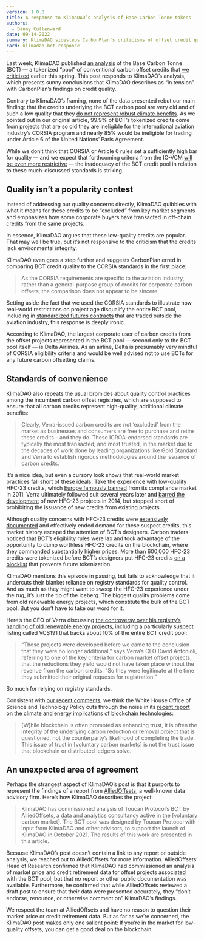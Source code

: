 ```yaml
---
version: 1.0.0
title: A response to KlimaDAO’s analysis of Base Carbon Tonne tokens
authors:
  - Danny Cullenward
date: 09-14-2022
summary: KlimaDAO sidesteps CarbonPlan’s criticisms of offset credit quality.
card: klimadao-bct-response
---
```


Last week, KlimaDAO published [an analysis](https://www.klimadao.finance/blog/klimadao-analysis-of-the-base-carbon-tonne) of the Base Carbon Tonne (BCT) — a tokenized “pool” of conventional carbon offset credits that [we criticized](https://carbonplan.org/research/toucan-crypto-offsets) earlier this spring. This post responds to KlimaDAO’s analysis, which presents sunny conclusions that KlimaDAO describes as “in tension” with CarbonPlan’s findings on credit quality.

Contrary to KlimaDAO’s framing, none of the data presented rebut our main finding: that the credits underlying the BCT carbon pool are very old and of such a low quality that they [do not represent robust climate benefits](https://theconversation.com/outdated-carbon-credits-from-old-wind-and-solar-farms-are-threatening-climate-change-efforts-151456). As we pointed out in our original article, 99.9% of BCT’s tokenized credits come from projects that are so old they are ineligible for the international aviation industry’s CORSIA program and nearly 85% would be ineligible for trading under Article 6 of the United Nations’ Paris Agreement.

While we don’t think that CORSIA or Article 6 rules set a sufficiently high bar for quality — and we expect that forthcoming criteria from the IC-VCM [will be even more restrictive](https://icvcm.org/public-consultation/) — the inadequacy of the BCT credit pool in relation to these much-discussed standards is striking.

## Quality isn’t a popularity contest

Instead of addressing our quality concerns directly, KlimaDAO quibbles with what it means for these credits to be “excluded” from key market segments and emphasizes how some corporate buyers have transacted in off-chain credits from the same projects.

In essence, KlimaDAO argues that these low-quality credits are popular. That may well be true, but it’s not responsive to the criticism that the credits lack environmental integrity.

KlimaDAO even goes a step further and suggests CarbonPlan erred in comparing BCT credit quality to the CORSIA standards in the first place:

> As the CORSIA requirements are specific to the aviation industry, rather than a general-purpose group of credits for corporate carbon offsets, the comparison does not appear to be sincere.

Setting aside the fact that we used the CORSIA standards to illustrate how real-world restrictions on project age disqualify the entire BCT pool, including in [standardized futures contracts](https://www.cmegroup.com/markets/energy/emissions/cbl-core-global-emissions-offset-c-geo.html) that are traded outside the aviation industry, this response is deeply ironic.

According to KlimaDAO, the largest corporate user of carbon credits from the offset projects represented in the BCT pool — second only to the BCT pool itself — is Delta Airlines. As an airline, Delta is presumably very mindful of CORSIA eligibility criteria and would be well advised not to use BCTs for any future carbon offsetting claims.

## Standards of convenience

KlimaDAO also repeats the usual bromides about quality control practices among the incumbent carbon offset registries, which are supposed to ensure that all carbon credits represent high-quality, additional climate benefits:

> Clearly, Verra-issued carbon credits are not ‘excluded’ from the market as businesses and consumers are free to purchase and retire these credits – and they do. These ICROA-endorsed standards are typically the most transacted, and most trusted, in the market due to the decades of work done by leading organizations like Gold Standard and Verra to establish rigorous methodologies around the issuance of carbon credits.

It’s a nice idea, but even a cursory look shows that real-world market practices fall short of these ideals. Take the experience with low-quality HFC-23 credits, which [Europe famously banned](https://ec.europa.eu/clima/news-your-voice/news/commission-adopts-ban-use-industrial-gas-credits-2011-06-08_en) from its compliance market in 2011. Verra ultimately followed suit several years later and [barred the development](https://verra.org/phasing-out-hfc-23-projects/) of new HFC-23 projects in 2014, but stopped short of prohibiting the issuance of new credits from existing projects.

Although quality concerns with HFC-23 credits were [extensively documented](https://doi.org/10.3763/cpol.2010.0096) and effectively ended demand for these suspect credits, this market history escaped the attention of BCT’s designers. Carbon traders noticed that BCT’s eligibility rules were lax and took advantage of the opportunity to dump worthless HFC-23 credits on the blockchain, where they commanded substantially higher prices. More than 600,000 HFC-23 credits were tokenized before BCT’s designers put HFC-23 credits [on a blocklist](https://docs.toucan.earth/toucan/bridge/carbon-bridge/blocklist) that prevents future tokenization.

KlimaDAO mentions this episode in passing, but fails to acknowledge that it undercuts their blanket reliance on registry standards for quality control. And as much as they might want to sweep the HFC-23 experience under the rug, it’s just the tip of the iceberg. The biggest quality problems come from old renewable energy projects, which constitute the bulk of the BCT pool. But you don’t have to take our word for it.

Here’s the CEO of Verra discussing [the controversy over his registry’s handling of old renewable energy projects](https://www.energymonitor.ai/policy/carbon-markets/do-renewables-need-carbon-markets), including a particularly suspect listing called VCS191 that backs about 10% of the entire BCT credit pool:

> “Those projects were developed before we came to the conclusion that they were no longer additional,” says Verra’s CEO David Antonioli, referring to one of the key criteria for carbon market offset projects, that the reductions they yield would not have taken place without the revenue from the carbon credits. “So they were legitimate at the time they submitted their original requests for registration.”

So much for relying on registry standards.

Consistent with [our recent comments](https://files.carbonplan.org/OSTP-Digital-Assets-Comment-Letter-05-09-2022.pdf), we think the White House Office of Science and Technology Policy cuts through the noise in its [recent report on the climate and energy implications of blockchain technologies](https://www.whitehouse.gov/wp-content/uploads/2022/09/09-2022-Crypto-Assets-and-Climate-Report.pdf):

> [W]hile blockchain is often promoted as enhancing trust, it is often the integrity of the underlying carbon reduction or removal project that is questioned, not the counterparty’s likelihood of completing the trade. This issue of trust in [voluntary carbon markets] is not the trust issue that blockchain or distributed ledgers solve.

## An unexpected area of agreement

Perhaps the strangest aspect of KlimaDAO’s post is that it purports to represent the findings of a report from [AlliedOffsets](https://alliedoffsets.com/), a well-known data advisory firm. Here’s how KlimaDAO describes the project:

> KlimaDAO has commissioned analysis of Toucan Protocol’s BCT by AlliedOffsets, a data and analytics consultancy active in the [voluntary carbon market]. The BCT pool was designed by Toucan Protocol with input from KlimaDAO and other advisors, to support the launch of KlimaDAO in October 2021. The results of this work are presented in this article.

Because KlimaDAO’s post doesn’t contain a link to any report or outside analysis, we reached out to AlliedOffsets for more information. AlliedOffsets’ Head of Research confirmed that KlimaDAO had commissioned an analysis of market price and credit retirement data for offset projects associated with the BCT pool, but that no report or other public documentation was available. Furthermore, he confirmed that while AlliedOffsets reviewed a draft post to ensure that their data were presented accurately, they “don’t endorse, renounce, or otherwise comment on” KlimaDAO’s findings.

We respect the team at AlliedOffsets and have no reason to question their market price or credit retirement data. But as far as we’re concerned, the KlimaDAO post makes only one salient point: If you’re in the market for low-quality offsets, you can get a good deal on the blockchain.

